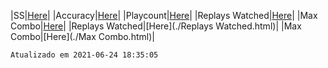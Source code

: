 |SS|[Here](./SS.html)|
|Accuracy|[Here](./Accuracy.html)|
|Playcount|[Here](./Playcount.html)|
|Replays Watched|[Here](./Replays.html)|
|Max Combo|[Here](./Combo.html)|
|Replays Watched|[Here](./Replays Watched.html)|
|Max Combo|[Here](./Max Combo.html)|

```
Atualizado em 2021-06-24 18:35:05
```